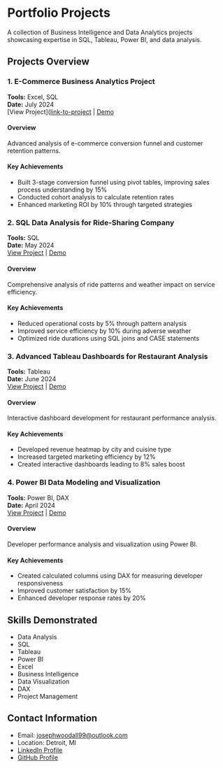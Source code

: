 # Portfolio Projects
A collection of Business Intelligence and Data Analytics projects showcasing expertise in SQL, Tableau, Power BI, and data analysis.

## Projects Overview

### 1. E-Commerce Business Analytics Project
**Tools:** Excel, SQL  
**Date:** July 2024  
[View Project]([link-to-project](https://docs.google.com/spreadsheets/d/1X6JJNAOfZrKUHKaHiAhctf3KljOUEAC8WxaMsnZWzsU/edit?usp=sharing) | [Demo](link-to-demo)

#### Overview
Advanced analysis of e-commerce conversion funnel and customer retention patterns.

#### Key Achievements
- Built 3-stage conversion funnel using pivot tables, improving sales process understanding by 15%
- Conducted cohort analysis to calculate retention rates
- Enhanced marketing ROI by 10% through targeted strategies

### 2. SQL Data Analysis for Ride-Sharing Company
**Tools:** SQL  
**Date:** May 2024  
[View Project](link-to-project) | [Demo](link-to-demo)

#### Overview
Comprehensive analysis of ride patterns and weather impact on service efficiency.

#### Key Achievements
- Reduced operational costs by 5% through pattern analysis
- Improved service efficiency by 10% during adverse weather
- Optimized ride durations using SQL joins and CASE statements

### 3. Advanced Tableau Dashboards for Restaurant Analysis
**Tools:** Tableau  
**Date:** June 2024  
[View Project](link-to-project) | [Demo](link-to-demo)

#### Overview
Interactive dashboard development for restaurant performance analysis.

#### Key Achievements
- Developed revenue heatmap by city and cuisine type
- Increased targeted marketing efficiency by 12%
- Created interactive dashboards leading to 8% sales boost

### 4. Power BI Data Modeling and Visualization
**Tools:** Power BI, DAX  
**Date:** April 2024  
[View Project](link-to-project) | [Demo](link-to-demo)

#### Overview
Developer performance analysis and visualization using Power BI.

#### Key Achievements
- Created calculated columns using DAX for measuring developer responsiveness
- Improved customer satisfaction by 15%
- Enhanced developer response rates by 20%

## Skills Demonstrated
- Data Analysis
- SQL
- Tableau
- Power BI
- Excel
- Business Intelligence
- Data Visualization
- DAX
- Project Management

## Contact Information
- Email: josephwoodall99@outlook.com
- Location: Detroit, MI
- [LinkedIn Profile](Your-LinkedIn-URL)
- [GitHub Profile](Your-GitHub-URL)
